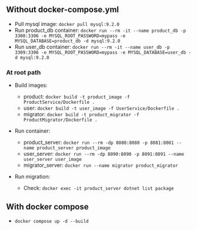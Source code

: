 ## Without docker-compose.yml
- Pull mysql image: `docker pull mysql:9.2.0`
- Run product_db container: `docker run --rm -it --name product_db -p 3308:3306 -e MYSQL_ROOT_PASSWORD=mypass -e MYSQL_DATABASE=product_db -d mysql:9.2.0`
- Run user_db container: `docker run --rm -it --name user_db -p 3309:3306 -e MYSQL_ROOT_PASSWORD=mypass -e MYSQL_DATABASE=user_db -d mysql:9.2.0`

### At root path
- Build images:
	+ product: `docker build -t product_image -f ProductService/Dockerfile .`
	+ user: `docker build -t user_image -f UserService/Dockerfile .`
	+ migrator: `docker build -t product_migrator -f ProductMigrator/Dockerfile .`

- Run container:
	+ product_server: `docker run --rm -dp 8080:8080 -p 8081:8081 --name product_server product_image`
	+ user_server: `docker run --rm -dp 8090:8090 -p 8091:8091 --name user_server user_image`
	+ migrator_server: `docker run --name migrator product_migrator`

- Run migration:
	+ Check: `docker exec -it product_server dotnet list package`
	
## With docker compose
- `docker compose up -d --build`
